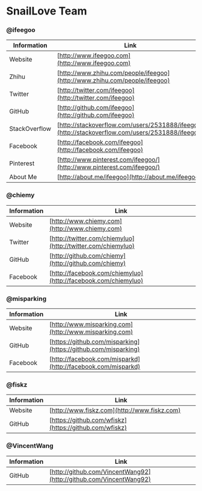 # SnailLove Team

### @ifeegoo

| Information         | Link
| ------------------- | -----------
| Website             | [http://www.ifeegoo.com](http://www.ifeegoo.com)
| Zhihu               | [http://www.zhihu.com/people/ifeegoo](http://www.zhihu.com/people/ifeegoo)
| Twitter             | [http://twitter.com/ifeegoo](http://twitter.com/ifeegoo)
| GitHub              | [http://github.com/ifeegoo](http://github.com/ifeegoo)
| StackOverflow       | [http://stackoverflow.com/users/2531888/ifeegoo](http://stackoverflow.com/users/2531888/ifeegoo)
| Facebook            | [http://facebook.com/ifeegoo](http://facebook.com/ifeegoo)
| Pinterest           | [http://www.pinterest.com/ifeegoo/](http://www.pinterest.com/ifeegoo/)
| About Me            | [http://about.me/ifeegoo](http://about.me/ifeegoo)

### @chiemy

| Information         | Link
| ------------------- | -----------
| Website             | [http://www.chiemy.com](http://www.chiemy.com)
| Twitter             | [http://twitter.com/chiemyluo](http://twitter.com/chiemyluo)
| GitHub              | [http://github.com/chiemy](http://github.com/chiemy)
| Facebook            | [http://facebook.com/chiemyluo](http://facebook.com/chiemyluo)

### @misparking

| Information         | Link
| ------------------- | -----------
| Website             | [http://www.misparking.com](http://www.misparking.com)
| GitHub              | [https://github.com/misparking](https://github.com/misparking)
| Facebook            | [http://facebook.com/misparkd](http://facebook.com/misparkd)

### @fiskz

| Information         | Link
| ------------------- | -----------
| Website             | [http://www.fiskz.com](http://www.fiskz.com)
| GitHub              | [https://github.com/wfiskz](https://github.com/wfiskz)

### @VincentWang

| Information         | Link
| ------------------- | -----------
| GitHub              | [http://github.com/VincentWang92](http://github.com/VincentWang92)

